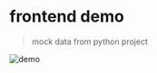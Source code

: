 # frontend demo 

> mock data from python project

![demo](https://gitlab.com/LinJiaCong/gitlabbot/uploads/879ec7f8b1aec56b7585772c57202f4b/demo.gif)
